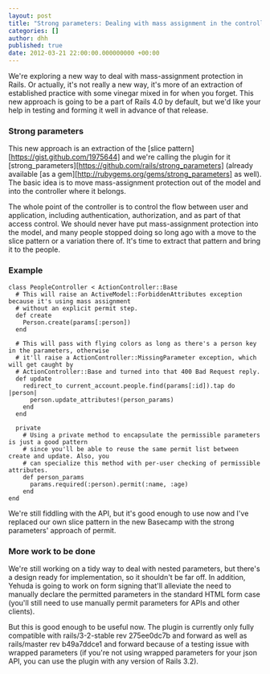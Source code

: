 ```yaml
---
layout: post
title: "Strong parameters: Dealing with mass assignment in the controller instead of the model"
categories: []
author: dhh
published: true
date: 2012-03-21 22:00:00.000000000 +00:00
---
```

We're exploring a new way to deal with mass-assignment protection in Rails. Or actually, it's not really a new way, it's more of an extraction of established practice with some vinegar mixed in for when you forget. This new approach is going to be a part of Rails 4.0 by default, but we'd like your help in testing and forming it well in advance of that release.

### Strong parameters

This new approach is an extraction of the [slice pattern][https://gist.github.com/1975644] and we're calling the plugin for it [strong_parameters][https://github.com/rails/strong_parameters] (already available [as a gem][http://rubygems.org/gems/strong_parameters] as well). The basic idea is to move mass-assignment protection out of the model and into the controller where it belongs. 

The whole point of the controller is to control the flow between user and application, including authentication, authorization, and as part of that access control. We should never have put mass-assignment protection into the model, and many people stopped doing so long ago with a move to the slice pattern or a variation there of. It's time to extract that pattern and bring it to the people.

### Example

    class PeopleController < ActionController::Base
      # This will raise an ActiveModel::ForbiddenAttributes exception because it's using mass assignment
      # without an explicit permit step.
      def create
        Person.create(params[:person])
      end
  
      # This will pass with flying colors as long as there's a person key in the parameters, otherwise
      # it'll raise a ActionController::MissingParameter exception, which will get caught by 
      # ActionController::Base and turned into that 400 Bad Request reply.
      def update
        redirect_to current_account.people.find(params[:id]).tap do |person|
          person.update_attributes!(person_params)
        end
      end
  
      private
        # Using a private method to encapsulate the permissible parameters is just a good pattern
        # since you'll be able to reuse the same permit list between create and update. Also, you
        # can specialize this method with per-user checking of permissible attributes.
        def person_params
          params.required(:person).permit(:name, :age)
        end
    end

We're still fiddling with the API, but it's good enough to use now and I've replaced our own slice pattern in the new Basecamp with the strong parameters' approach of permit.

### More work to be done

We're still working on a tidy way to deal with nested parameters, but there's a design ready for implementation, so it shouldn't be far off. In addition, Yehuda is going to work on form signing that'll alleviate the need to manually declare the permitted parameters in the standard HTML form case (you'll still need to use manually permit parameters for APIs and other clients).

But this is good enough to be useful now. The plugin is currently only fully compatible with rails/3-2-stable rev 275ee0dc7b and forward as well as rails/master rev b49a7ddce1 and forward because of a testing issue with wrapped parameters (if you're not using wrapped parameters for your json API, you can use the plugin with any version of Rails 3.2).